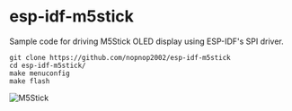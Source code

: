 # esp-idf-m5stick
Sample code for driving M5Stick OLED display using ESP-IDF's SPI driver.   

```
git clone https://github.com/nopnop2002/esp-idf-m5stick
cd esp-idf-m5stick/
make menuconfig
make flash
```

![M5Stick](https://user-images.githubusercontent.com/6020549/57205754-b70bf780-6ffb-11e9-9eeb-9dfbe8e21fee.JPG)

